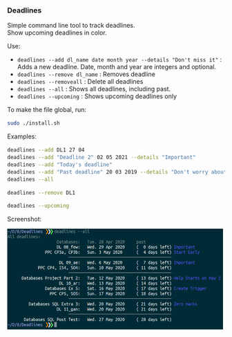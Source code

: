 ### Deadlines
Simple command line tool to track deadlines.  
Show upcoming deadlines in color.

Use:
* `deadlines --add dl_name date month year --details "Don't miss it"` : Adds a new deadline. Date, month and year are integers and optional.
* `deadlines --remove dl_name` : Removes deadline
* `deadlines --removeall` : Delete all deadlines
* `deadlines --all` : Shows all deadlines, including past.
* `deadlines --upcoming` : Shows upcoming deadlines only

To make the file global, run:
```bash
sudo ./install.sh
```

Examples:
```bash
deadlines --add DL1 27 04
deadlines --add "Deadline 2" 02 05 2021 --details "Important"
deadlines --add "Today's deadline"
deadlines --add "Past deadline" 20 03 2019 --details "Don't worry about it"
deadlines --all
```
```bash
deadlines --remove DL1
```
```bash
deadlines --upcoming
```

Screenshot:
<p align="left">
    <img src="screenshot.png" alt="screenshot" width="500" align="center">
</p>